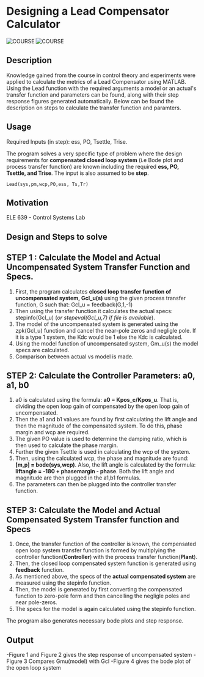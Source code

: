 # Designing a Lead Compensator Calculator 
<img align="left" alt="COURSE" src="https://img.shields.io/badge/Course-ELE--639-brightgreen"/>
<img align="left" alt="COURSE" src="https://img.shields.io/badge/Language%20-Matlab-yellow"/>
<br>

## Description 
Knowledge gained from the course in control theory and experiments were applied to calculate the metrics of a Lead Compensator using MATLAB. Using the Lead function with the required arguments a model or an actual's transfer function and parameters can be found, along with their step response figures generated automatically. Below can be found the description on steps to calculate the transfer function and paramters.  

## Usage 
Required Inputs (in step): ess, PO, Tsettle, Trise.

The program solves a very specific type of problem where the design requirements for **compensated closed loop system** (i.e Bode plot and process transfer function) are known including the required **ess, PO, Tsettle, and Trise**. The input is also assumed to be **step**. 

`Lead(sys,pm,wcp,PO,ess, Ts,Tr)` 

## Motivation
ELE 639 - Control Systems Lab 

## Design and Steps to solve 
## **STEP 1** : Calculate the Model and Actual Uncompensated System Transfer Function and Specs. 
1. First, the program calculates **closed loop transfer function of uncompensated system, Gcl_u(s)** using the given process transfer function, G such that: Gcl_u = feedback(G,1,-1)
2. Then using the transfer function it calculates the actual specs: stepinfo(Gcl_u) (_or stepeval(Gcl_u,7) if file is available_). 
3. The model of the uncompensated system is generated using the zpk(Gcl_u) function and cancel the near-pole zeros and negligle pole. If it is a type 1 system, the Kdc would be 1 else the Kdc is calculated. 
4. Using the model function of uncompensated system, Gm_u(s) the model specs are calculated. 
5. Comparison between actual vs model is made. 

## **STEP 2**: Calculate the Controller Parameters: a0, a1, b0
1. a0 is calculated using the formula: **a0 = Kpos_c/Kpos_u**. That is, dividing the open loop gain of compensated by the open loop gain of uncompensated. 
2. Then the a1 and b1 values are found by first calculating the lift angle and then the magnitude of the compensated system. To do this, phase margin and wcp are required. 
3. The given PO value is used to determine the damping ratio, which is then used to calculate the phase margin. 
4. Further the given Tsettle is used in calculating the wcp of the system.
5. Then, using the calculated wcp, the phase and magnitude are found: **[m,p] = bode(sys,wcp)**. Also, the lift angle is calculated by the formula: **liftangle = -180 + phasemargin - phase**. Both the lift angle and magnitude are then plugged in the a1,b1 formulas. 
6. The parameters can then be plugged into the controller transfer function. 

## **STEP 3**: Calculate the Model and Actual Compensated System Transfer function and Specs
1. Once, the transfer function of the controller is known, the compensated open loop system transfer function is formed by multiplying the controller function(**Controller**) with the process transfer function(**Plant**).
2. Then, the closed loop compensated system function is generated using **feedback** function.
3. As mentioned above, the specs of the **actual compensated system** are measured using the stepinfo function.
4. Then, the model is generated by first converting the compensated function to zero-pole form and then cancelling the negligle poles and near pole-zeros. 
5. The specs for the model is again calculated using the stepinfo function. 

The program also generates necessary bode plots and step response. 

## Output 
-Figure 1 and Figure 2 gives the step response of uncompensated system 
-Figure 3 Compares Gmu(model) with Gcl 
-Figure 4 gives the bode plot of the open loop system
